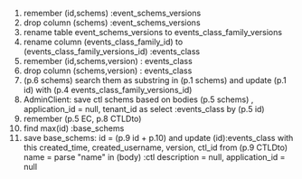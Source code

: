 1. remember (id,schems) :event_schems_versions
2. drop column (schems) :event_schems_versions
3. rename table event_schems_versions to events_class_family_versions
4. rename column (events_class_family_id) to (events_class_family_versions_id) :events_class
5. remember (id,schems,version) : events_class
6. drop column (schems,version) : events_class
7. (p.6 schems) search them as substring in (p.1 schems) and update (p.1 id) with (p.4 events_class_family_versions_id)
8. AdminClient: save ctl schems based on bodies (p.5 schems) , application_id = null, tenant_id as select :events_class by (p.5 id)
9. remember (p.5 EC, p.8 CTLDto)
10. find max(id) :base_schems
11. save base_schems:
                       id = (p.9 id + p.10) and update (id):events_class with this
                       created_time, created_username, version, ctl_id from (p.9 CTLDto)
                       name = parse "name" in (body) :ctl
                       description = null, application_id = null
